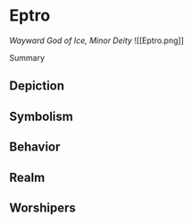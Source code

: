 # Eptro
*Wayward God of Ice, Minor Deity*
![[Eptro.png]]

Summary

## Depiction

## Symbolism

## Behavior

## Realm

## Worshipers